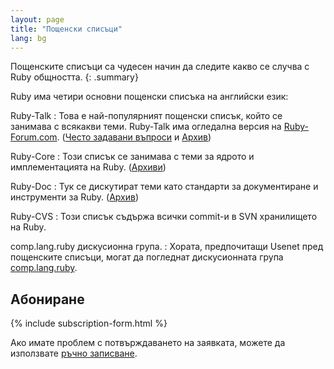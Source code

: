 ```yaml
---
layout: page
title: "Пощенски списъци"
lang: bg
---
```


Пощенските списъци са чудесен начин да следите какво се случва с Ruby
общността.
{: .summary}

Ruby има четири основни пощенски списъка на английски език:

Ruby-Talk
: Това е най-популярният пощенски списък, който се занимава с всякакви теми.
  Ruby-Talk има огледална версия на [Ruby-Forum.com][1].
  ([Често задавани въпроси][2] и [Архив][3])

Ruby-Core
: Този списък се занимава с теми за ядрото и имплементацията на Ruby.
  ([Архиви][4])

Ruby-Doc
: Тук се дискутират теми като стандарти за документиране и инструменти за
  Ruby. ([Архив][5])

Ruby-CVS
: Този списък съдържа всички commit-и в SVN хранилището на Ruby.

comp.lang.ruby дискусионна група.
: Хората, предпочитащи Usenet пред пощенските списъци, могат да погледнат
  дискусионната група [comp.lang.ruby](news:comp.lang.ruby).


## Абониране

{% include subscription-form.html %}

Ако имате проблем с потвърждаването на заявката, можете да използвате
[ръчно записване](manual-instructions/).



[1]: https://www.ruby-forum.com/
[2]: http://rubyhacker.com/clrFAQ.html
[3]: http://blade.nagaokaut.ac.jp/ruby/ruby-talk/index.shtml
[4]: http://blade.nagaokaut.ac.jp/ruby/ruby-core/index.shtml
[5]: http://dir.gmane.org/gmane.comp.lang.ruby.documentation
